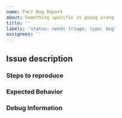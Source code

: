 ```yaml
---
name: Pact Bug Report
about: Something specific is going wrong
title: ''
labels: 'status: needs triage, type: bug'
assignees: ''
---
```


## Issue description

<!--
Before opening a bug, please take a look at the [Pact documentation](https://docs.kadena.io/pact). This explains Pact's semantics and some common issues and will also help you to find the information that the issue template asks for.
-->

### Steps to reproduce

<!-- Tell us how to reproduce this issue. -->

### Expected Behavior

<!-- Tell us what you think should happen. -->

### Debug Information

<!-- Include any useful debug information, such as relevant log snippets. -->
